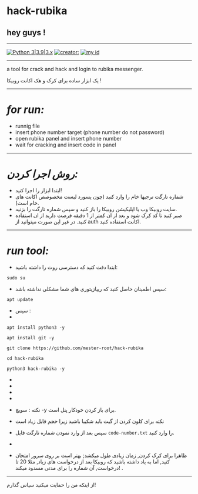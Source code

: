 # hack-rubika
## hey guys !

____________________

[![Python 3|3.9|3.x](https://img.shields.io/badge/python-3|3.0|3.x-yellow.svg)](https://www.python.org/)
[![creator: ](https://img.shields.io/badge/Telegram-Channel-33A8E3)](https://t.me/ANTIweak)
[![my id](https://img.shields.io/badge/-telegram-red?color=white&logo=telegram&logoColor=black)](https://t.me/creator_ryson)

____________________
a tool for crack and hack and login to rubika messenger.

یک ابزار ساده برای کرک و هک اکانت روبیکا !

_________________________

# ***for run:***

- runnig file
- insert phone number target (phone number do not password)
- open rubika panel and insert phone number
- wait for cracking and insert code in panel

_________________________

# ***روش اجرا کردن:***

- ابتدا ابزار را اجرا کنید!
- شماره تارگت ترجیها خام را وارد کنید (چون پسورد لیست مخصوصص اکانت های خام است).
- سایت روبیکا وب یا اپلیکیشن روبیکا را باز کنید و سپس شماره تارگت را بزنید.
- صبر کنید تا کد کرک شود و بعد از ان کمتر از 1 دقیقه فرصت دارید از ان استفاده کنید. در غیر این صورت میتوانید از auth اکانت استفاده کنید.

_________________________
# *run tool:*

- ابتدا دقت کنید که دسترسی روت را داشته باشید:

`sudo su`

- سپس اطمینان حاصل کنید که ریپازیتوری های شما مشکلی نداشته باشد:

`apt update`

- سپس :
- 

`apt install python3 -y`

`apt install git -y`

`git clone https://github.com/mester-root/hack-rubika`

`cd hack-rubika`

`python3 hack-rubika -y`



-
-
-
-


- نکته : سویچ -y برای باز کردن خودکار پنل است.

- نکته برای کلون کردن از گیت باید شکیبا باشید زیرا حجم فایل زیاد است

- سپس بعد از وارد نمودن شماره تارگت فایل ‍`code-number.txt‍` را وارد کنید.
- 
- ظاهرا برای کرک کردن, زمان زیادی طول میکشد; بهتر است بر روی سرور امتحان کنید, اما به یاد داشته باشید که روبیکا بعد از درخواست های زیاد, مثلا 20 تا درخواست, آن شماره را برای مدتی مسدود میکند! .

_________________________

از اینکه من را حمایت میکنید سپاس گذارم!
